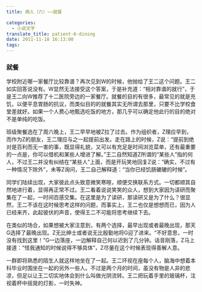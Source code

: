 ```yaml
---
title: 病人（六）——就餐

categories:
  - 小说文字
translate_title: patient-6-dining
date: 2011-11-18 16:13:00
tags:
---
```


### 就餐

学校附近哪一家餐厅比较靠谱？再次见到W的时候，他抛给了王二这个问题。王二如实回答说没有。W显然无法接受这个答案，于是补充道：“相对靠谱的就行”，于是王二向W推荐了十二医院旁边的一家餐厅。就餐的目的有很多，最常见的就是充饥，以便平息胃肠的抗议，而类似目的的就餐其实无所谓去那里，只要不比学校食堂差就好。如果一个人费心地甄选吃饭的地方，那几乎可以确定他此行的目的绝对不是单纯的吃饭。

班级聚餐选在了周六晚上，王二早早地被Z拉了过去。作为组织者，Z理应早到，而作为Z的朋友，王二理应与之一起提前出发。走在路上的时候，Z说：“提前到绝对是百利而无一害的事，既显得礼貌，又可以有充足是时间浏览菜单，还有最重要的一点是，你可以借机和某些人增进了解。”王二自然知道Z所谓的“某些人”指的何人，不过王二并没有纠结在“某些人”上面，而是开玩笑地回复Z说：“确实，不过有一种情况下除外”，未等Z询问，王二自己解释道：“当你已经饥肠辘辘的时候”。

同学们陆续出现，大家彼此点头致意微笑寒暄，顺便交换联系方式。一切都顺其自然地进行着，显得再正常不过。王二看着说说笑笑的众人，想到大家因为读研而聚集在了一起，一时间百感交集。在这里是为了读研，那读研又是为了什么？很显然，王二不该在这时候思考这样的问题，而事实上，王二也仅是想想而已，因为人已经来齐，此起彼伏的声音，使得王二不可能将思考继续下去。

在类似的场合，如果想被大家注意到，有两个选择，最早出现或者最晚出现，那天G选择了最晚出现。Z无比绅士或者说无比殷勤地将G迎了进来。“不好意思，一时没有找到这里！”G一边落座，一边解释自己何以迟到了几分钟。话音刚落，Z马上接道：“怪我通知的时候说得不够具体”，Z尽量在这个时候表现得善解人意。

一群即将熟悉的陌生人就这样地坐在了一起。王二环视在座每个人，脑海中想着本科毕业时围坐在一起的另外一些人。不过是两个月的时间，虽没有物是人非的悲凉，但足以让王二切实地体会到什么叫做光阴流转。王二把玩着手里的玻璃杯，注视着杯中摇晃的灯影，一时失神。